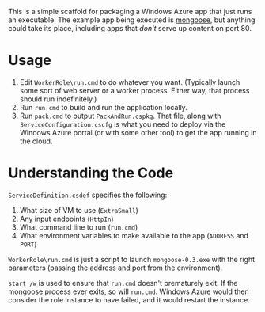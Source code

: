 This is a simple scaffold for packaging a Windows Azure app that just runs an executable. The example app being executed is [mongoose](http://code.google.com/p/mongoose/), but anything could take its place, including apps that *don't* serve up content on port 80.

Usage
=====

1. Edit `WorkerRole\run.cmd` to do whatever you want. (Typically launch some sort of web server or a worker process. Either way, that process should run indefinitely.)
2. Run `run.cmd` to build and run the application locally.
3. Run `pack.cmd` to output `PackAndRun.cspkg`. That file, along with `ServiceConfiguration.cscfg` is what you need to deploy via the Windows Azure portal (or with some other tool) to get the app running in the cloud.

Understanding the Code
======================

`ServiceDefinition.csdef` specifies the following:

1. What size of VM to use (`ExtraSmall`)
2. Any input endpoints (`HttpIn`)
3. What command line to run (`run.cmd`)
4. What environment variables to make available to the app (`ADDRESS` and `PORT`)

`WorkerRole\run.cmd` is just a script to launch `mongoose-0.3.exe` with the right parameters (passing the address and port from the environment).

`start /w` is used to ensure that `run.cmd` doesn't prematurely exit. If the mongoose process ever exits, so will `run.cmd`. Windows Azure would then consider the role instance to have failed, and it would restart the instance.